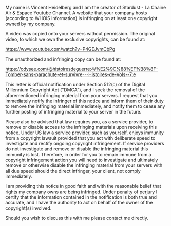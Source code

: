 My name is Vincent Heidelberg and I am the creator of Stardust - La Chaine Air & Espace Youtube Channel. A website that your company hosts (according to WHOIS information) is infringing on at least one copyright owned by my company.

A video was copied onto your servers without permission. The original video, to which we own the exclusive copyrights, can be found at:

https://www.youtube.com/watch?v=P4GEJvmCbPg

The unauthorized and infringing copy can be found at:

https://odysee.com/@histoiresdeguerre:4/%E2%9C%88%EF%B8%8F-Tomber-sans-parachute-et-survivre---Histoires-de-Vols--7:e

This letter is official notification under Section 512(c) of the Digital Millennium Copyright Act ("DMCA"), and I seek the removal of the aforementioned infringing material from your servers. I request that you immediately notify the infringer of this notice and inform them of their duty to remove the infringing material immediately, and notify them to cease any further posting of infringing material to your server in the future.

Please also be advised that law requires you, as a service provider, to remove or disable access to the infringing materials upon receiving this notice. Under US law a service provider, such as yourself, enjoys immunity from a copyright lawsuit provided that you act with deliberate speed to investigate and rectify ongoing copyright infringement. If service providers do not investigate and remove or disable the infringing material this immunity is lost. Therefore, in order for you to remain immune from a copyright infringement action you will need to investigate and ultimately remove or otherwise disable the infringing material from your servers with all due speed should the direct infringer, your client, not comply immediately.

I am providing this notice in good faith and with the reasonable belief that rights my company owns are being infringed. Under penalty of perjury I certify that the information contained in the notification is both true and accurate, and I have the authority to act on behalf of the owner of the copyright(s) involved.

Should you wish to discuss this with me please contact me directly.
